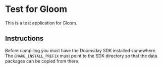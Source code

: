 # Test for Gloom

This is a test application for Gloom.

## Instructions

Before compiling you must have the Doomsday SDK installed somewhere. The
`CMAKE_INSTALL_PREFIX` must point to the SDK directory so that the data
packages can be copied from there.
